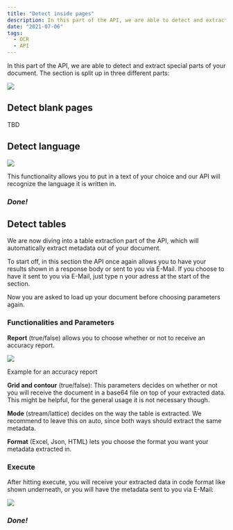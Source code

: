 ```yaml
---
title: "Detect inside pages"
description: In this part of the API, we are able to detect and extract special parts of your document. The section is split up in three different parts.
date: "2021-07-06"
tags:
  - OCR
  - API
---
```


In this part of the API, we are able to detect and extract special parts of your document. The section is split up in three different parts:

![](/_images/doc2/image-21-1024x194.png)

## Detect blank pages

TBD

## Detect language

![](/_images/doc2/image-22-1024x252.png)

This functionality allows you to put in a text of your choice and our API will recognize the language it is written in.

### _Done!_

## Detect tables

We are now diving into a table extraction part of the API, which will automatically extract metadata out of your document.

To start off, in this section the API once again allows you to have your results shown in a response body or sent to you via E-Mail. If you choose to have it sent to you via E-Mail, just type n your adress at the start of the section.

Now you are asked to load up your document before choosing parameters again.

### Functionalities and Parameters

**Report** (true/false) allows you to choose whether or not to receive an accuracy report.

![](/_images/doc2/image-23.png)

Example for an accuracy report

**Grid and contour** (true/false): This parameters decides on whether or not you will receive the document in a base64 file on top of your extracted data. This might be helpful, for the general usage it is not necessary though.

**Mode** (stream/lattice) decides on the way the table is extracted. We recommend to leave this on auto, since both ways should extract the same metadata.

**Format** (Excel, Json, HTML) lets you choose the format you want your metadata extracted in.

### Execute

After hitting execute, you will receive your extracted data in code format like shown underneath, or you will have the metadata sent to you via E-Mail:

![](/_images/doc2/image-24-1024x369.png)

### _Done!_
